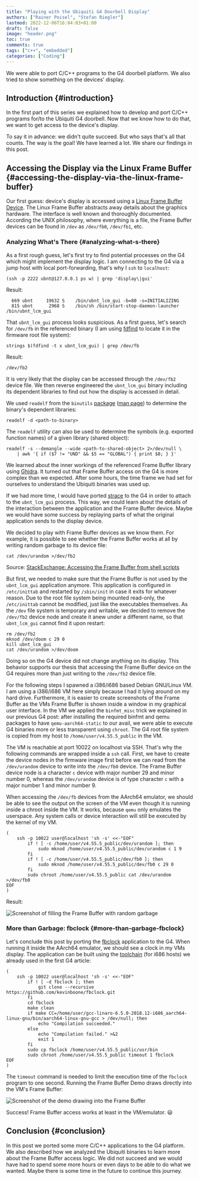 ```yaml
---
title: "Playing with the Ubiquiti G4 Doorbell Display"
authors: ["Rainer Poisel", "Stefan Riegler"]
lastmod: 2022-12-06T16:04:03+01:00
draft: false
image: "header.png"
toc: true
comments: true
tags: ["c++", "embedded"]
categories: ["Coding"]
---
```


We were able to port C/C++ programs to the G4 doorbell platform. We also tried to show something on the devices' display.

<!--more-->


## Introduction {#introduction}

In the first part of this series we explained how to develop and port C/C++ programs for/to the Ubiquiti G4 doorbell. Now that we know how to do that, we want to get access to the device's display.

To say it in advance: we didn't quite succeed. But who says that's all that counts. The way is the goal! We have learned a lot. We share our findings in this post.


## Accessing the Display via the Linux Frame Buffer {#accessing-the-display-via-the-linux-frame-buffer}

Our first guess: device's display is accessed using a [Linux Frame Buffer Device](https://www.kernel.org/doc/html/latest/fb/framebuffer.html). The Linux Frame Buffer abstracts away details about the graphics hardware. The interface is well known and thoroughly documented. According the UNIX philosophy, where everything is a file, the Frame Buffer devices can be found in `/dev` as `/dev/fb0`, `/dev/fb1`, etc.


### Analyzing What's There {#analyzing-what-s-there}

As a first rough guess, let's first try to find potential processes on the G4 which might implement the display logic. I am connecting to the G4 via a jump host with local port-forwarding, that's why I `ssh` to `localhost`:

```shell
(ssh -p 2222 ubnt@127.0.0.1 ps w) | grep 'display\|gui'
```

Result:

```shell
  669 ubnt     19632 S    /bin/ubnt_lcm_gui -b=80 -s=INITIALIZING
  815 ubnt      2968 S    /bin/sh /bin/start-stop-daemon-launcher /bin/ubnt_lcm_gui
```

That `ubnt_lcm_gui` process looks suspicious. As a first guess, let's search for `/dev/fb` in the referenced binary (I am using [fdfind](https://github.com/sharkdp/fd) to locate it in the firmware root file system):

```shell
strings $(fdfind -t x ubnt_lcm_gui) | grep /dev/fb
```

Result:

```shell
/dev/fb2
```

It is very likely that the display can be accessed through the `/dev/fb2` device file. We then reverse engineered the `ubnt_lcm_gui` binary including its dependent libraries to find out how the display is accessed in detail.

We used `readelf` from the `binutils` [package](https://packages.debian.org/sid/binutils) ([man page](https://www.man7.org/linux/man-pages/man1/readelf.1.html)) to determine the binary's dependent libraries:

```shell
readelf -d <path-to-binary>
```

The `readelf` utility can also be used to determine the symbols (e.g. exported function names) of a given library (shared object):

```shell
readelf -s --demangle --wide <path-to-shared-object> 2>/dev/null \
	| awk '{ if ($7 != "UND" && $5 == "GLOBAL") { print $8; } }'
```

We learned about the inner workings of the referenced Frame Buffer library using [Ghidra](https://ghidra-sre.org/). It turned out that Frame Buffer access on the G4 is more complex than we expected. After some hours, the time frame we had set for ourselves to understand the Ubiquiti binaries was used up.

If we had more time, I would have ported [strace](https://github.com/strace/strace) to the G4 in order to attach to the `ubnt_lcm_gui` process. This way, we could learn about the details of the interaction between the application and the Frame Buffer device. Maybe we would have some success by replaying parts of what the original application sends to the display device.

We decided to play with Frame Buffer devices as we know them. For example, it is possible to see whether the Frame Buffer works at all by writing random garbage to its device file:

```shell
cat /dev/urandom >/dev/fb2
```

Source: [StackExchange: Accessing the Frame Buffer from shell scripts](https://unix.stackexchange.com/a/192811/111082)

But first, we needed to make sure that the Frame Buffer is not used by the `ubnt_lcm_gui` application anymore. This application is configured in `/etc/inittab` and restarted by `/sbin/init` in case it exits for whatever reason. Due to the root file system being mounted read-only, the `/etc/inittab` cannot be modified, just like the executables themselves. As the `/dev` file system is temporary and writable, we decided to remove the `/dev/fb2` device node and create it anew under a different name, so that `ubnt_lcm_gui` cannot find it upon restart:

```shell
rm /dev/fb2
mknod /dev/doom c 29 0
kill ubnt_lcm_gui
cat /dev/urandom >/dev/doom
```

Doing so on the G4 device did not change anything on its display. This behavior supports our thesis that accessing the Frame Buffer device on the G4 requires more than just writing to the `/dev/fb2` device file.

For the following steps I spawned a i386/i686 based Debian GNU/Linux VM. I am using a i386/i686 VM here simply because I had it lying around on my hard drive. Furthermore, it is easier to create screenshots of the Frame Buffer as the VMs Frame Buffer is shown inside a window in my graphical user interface. In the VM we applied the `binfmt_misc` trick we explained in our previous G4 post: after installing the required binfmt and qemu packages to have  `qemu-aarch64-static` to our avail, we were able to execute G4 binaries more or less transparent using `chroot`. The G4 root file system is copied from my host to `/home/user/v4.55.5_public` in the VM.

The VM is reachable at port 10022 on localhost via SSH. That's why the following commands are wrapped inside a `ssh` call. First, we have to create the device nodes in the firmware image first before we can read from the `/dev/urandom` device to write into the `/dev/fb0` device. The Frame Buffer device node is a character `c` device with major number 29 and minor number 0, whereas the `/dev/urandom` device is of type character `c` with a major number 1 and minor number 9.

When accessing the `/dev/fb` devices from the AArch64 emulator, we should be able to see the output on the screen of the VM even though it is running inside a chroot inside the VM. It works, because `qemu` only emulates the userspace. Any system calls or device interaction will still be executed by the kernel of my VM.

```shell
(
	ssh -p 10022 user@localhost 'sh -s' <<-"EOF"
		if ! [ -c /home/user/v4.55.5_public/dev/urandom ]; then
			sudo mknod /home/user/v4.55.5_public/dev/urandom c 1 9
		fi
		if ! [ -c /home/user/v4.55.5_public/dev/fb0 ]; then
			sudo mknod /home/user/v4.55.5_public/dev/fb0 c 29 0
		fi
		sudo chroot /home/user/v4.55.5_public cat /dev/urandom >/dev/fb0
EOF
)
```

Result:

![Screenshot of filling the Frame Buffer with random garbage](./fbrandom.jpg)


### More than Garbage: fbclock {#more-than-garbage-fbclock}

Let's conclude this post by porting the [fbclock](https://github.com/kevinboone/fbclock.git) application to the G4. When running it inside the AArch64 emulator, we should see a clock in my VMs display. The application can be built using the [toolchain](https://releases.linaro.org/components/toolchain/binaries/6.5-2018.12/aarch64-linux-gnu/) (for i686 hosts) we already used in the first G4 article:

```shell
(
	ssh -p 10022 user@localhost 'sh -s' <<-"EOF"
		if ! [ -d fbclock ]; then
			git clone --recursive https://github.com/kevinboone/fbclock.git
		fi
		cd fbclock
		make clean
		if make CC=/home/user/gcc-linaro-6.5.0-2018.12-i686_aarch64-linux-gnu/bin/aarch64-linux-gnu-gcc > /dev/null; then
			echo "Compilation succeeded."
		else
			echo "Compilation failed." >&2
			exit 1
		fi
		sudo cp fbclock /home/user/v4.55.5_public/usr/bin
		sudo chroot /home/user/v4.55.5_public timeout 1 fbclock
EOF
)
```

The `timeout` command is needed to limit the execution time of the `fbclock` program to one second. Running the Frame Buffer Demo draws directly into the VM's Frame Buffer:

![Screenshot of the demo drawing into the Frame Buffer](./fbclock.png)

Success! Frame Buffer access works at least in the VM/emulator. 😃


## Conclusion {#conclusion}

In this post we ported some more C/C++ applications to the G4 platform. We also described how we analyzed the Ubiquiti binaries to learn more about the Frame Buffer access logic. We did not succeed and we would have had to spend some more hours or even days to be able to do what we wanted. Maybe there is some time in the future to continue this journey.
